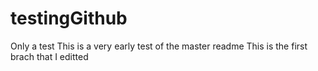 # testingGithub
Only a test
This is a very early test of the master readme
This is the first brach that I editted
